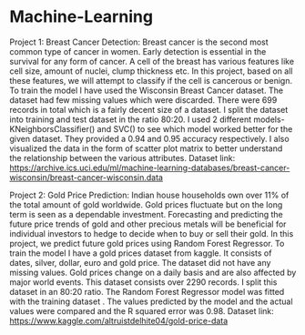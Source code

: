 # Machine-Learning
Project 1:
Breast Cancer Detection:
Breast cancer is the second most common type of cancer in women. Early detection is essential in the survival for any form of cancer. A cell of the breast has various features like cell size, amount of nuclei, clump thickness etc. In this project, based on all these features, we will attempt to classify if the cell is cancerous or benign.
To train the model I have used the Wisconsin Breast Cancer dataset. The dataset had few missing values which were discarded. There were 699 records in total which is a fairly decent size of a dataset. I split the dataset into training and test dataset in the ratio 80:20. I used 2 different models- KNeighborsClassifier() and SVC() to see which model worked better for the given dataset. They provided a 0.94 and 0.95 accuracy respectively.
I also visualized the data in the form of scatter plot matrix to better understand the relationship between the various attributes.
Dataset link: https://archive.ics.uci.edu/ml/machine-learning-databases/breast-cancer-wisconsin/breast-cancer-wisconsin.data

Project 2:
Gold Price Prediction:
Indian house households own over 11% of the total amount of gold worldwide. Gold prices fluctuate but on the long term is seen as a dependable investment. Forecasting and predicting the future price trends of gold and other precious metals will be beneficial for individual investors to hedge to decide when to buy or sell their gold. In this project, we predict future gold prices using Random Forest Regressor.
To train the model I have a gold prices dataset from kaggle. It consists of dates, silver, dollar, euro and gold price. The dataset did not have any missing values. Gold prices change on a daily basis and are also affected by major world events. This dataset consists over 2290 records. I split this dataset in an 80:20 ratio. The Random Forest Regressor model was fitted with the training dataset .
The values predicted by the model and the actual values were compared and the R squared error was 0.98.
Dataset link: https://www.kaggle.com/altruistdelhite04/gold-price-data
